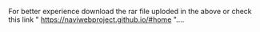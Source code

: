 For better experience download the rar file uploded in the above or check this link "  https://naviwebproject.github.io/#home    "....

